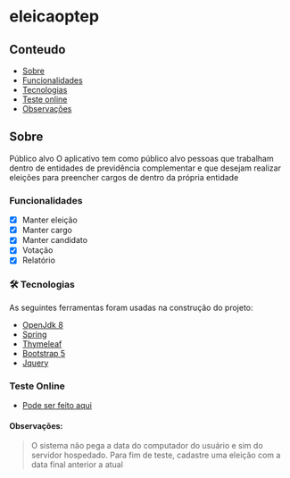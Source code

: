 # eleicaoptep

## Conteudo
* [Sobre](#sobre)
* [Funcionalidades](#funcionalidades)
* [Tecnologias](#-tecnologias)
* [Teste online](#teste-online)
* [Observações](#teste-online)


## Sobre
Público alvo
O aplicativo tem como público alvo pessoas que trabalham dentro de entidades de previdência
complementar e que desejam realizar eleições para preencher cargos de dentro da própria
entidade

### Funcionalidades

- [x] Manter eleição
- [x] Manter cargo
- [x] Manter candidato
- [x] Votação
- [x] Relatório 

### 🛠 Tecnologias

As seguintes ferramentas foram usadas na construção do projeto:

- [OpenJdk 8](https://developers.redhat.com/products/openjdk/download?sc_cid7013a000002wKHtAAM/)
- [Spring](https://start.spring.io/)
- [Thymeleaf](https://www.thymeleaf.org/)
- [Bootstrap 5](https://getbootstrap.com/docs/5.0/getting-started/introduction/)
- [Jquery](https://jquery.com/)
	
### Teste Online
- [Pode ser feito aqui](http://eleicaoptep.herokuapp.com/ptepeleicoes/)



#### Observações:
> O sistema não pega a data do computador do usuário e sim do servidor hospedado. Para fim de teste, cadastre uma eleição com a data final anterior a atual
